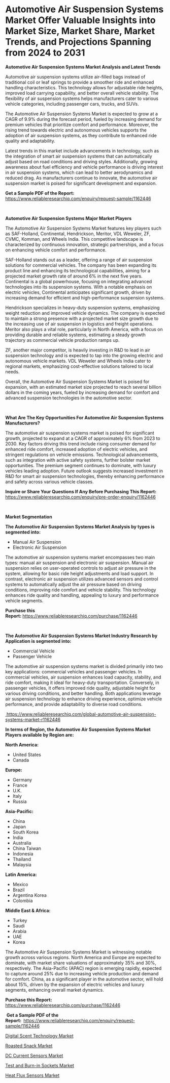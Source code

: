 <p><h1>Automotive Air Suspension Systems Market Offer Valuable Insights into Market Size, Market Share, Market Trends, and Projections Spanning from 2024 to 2031</h1></p><p><strong>Automotive Air Suspension Systems Market Analysis and Latest Trends</strong></p>
<p><p>Automotive air suspension systems utilize air-filled bags instead of traditional coil or leaf springs to provide a smoother ride and enhanced handling characteristics. This technology allows for adjustable ride heights, improved load carrying capability, and better overall vehicle stability. The flexibility of air suspension systems helps manufacturers cater to various vehicle categories, including passenger cars, trucks, and SUVs.</p><p>The Automotive Air Suspension Systems Market is expected to grow at a CAGR of 9.9% during the forecast period, fueled by increasing demand for premium vehicles that prioritize comfort and performance. Moreover, the rising trend towards electric and autonomous vehicles supports the adoption of air suspension systems, as they contribute to enhanced ride quality and adaptability.</p><p>Latest trends in this market include advancements in technology, such as the integration of smart air suspension systems that can automatically adjust based on road conditions and driving styles. Additionally, growing awareness about fuel efficiency and vehicle performance is driving interest in air suspension systems, which can lead to better aerodynamics and reduced drag. As manufacturers continue to innovate, the automotive air suspension market is poised for significant development and expansion.</p></p>
<p><strong>Get a Sample PDF of the Report:&nbsp;</strong> <a href="https://www.reliableresearchiq.com/enquiry/request-sample/1162446?utm_campaign=1141&utm_medium=2&utm_source=Github&utm_content=ia&utm_term=29092024&utm_id=automotive-air-suspension-systems">https://www.reliableresearchiq.com/enquiry/request-sample/1162446</a></p>
<p>&nbsp;</p>
<p><strong>Automotive Air Suspension Systems Major Market Players</strong></p>
<p><p>The Automotive Air Suspension Systems Market features key players such as SAF-Holland, Continental, Hendrickson, Meritor, VDL Weweler, ZF, CVMC, Komman, and Wheels India. This competitive landscape is characterized by continuous innovation, strategic partnerships, and a focus on enhancing vehicle comfort and performance.</p><p>SAF-Holland stands out as a leader, offering a range of air suspension solutions for commercial vehicles. The company has been expanding its product line and enhancing its technological capabilities, aiming for a projected market growth rate of around 6% in the next five years. Continental is a global powerhouse, focusing on integrating advanced technologies into its suspension systems. With a notable emphasis on electric vehicles, Continental anticipates significant growth, driven by increasing demand for efficient and high-performance suspension systems.</p><p>Hendrickson specializes in heavy-duty suspension systems, emphasizing weight reduction and improved vehicle dynamics. The company is expected to maintain a strong presence with a projected market size growth due to the increasing use of air suspension in logistics and freight operations. Meritor also plays a vital role, particularly in North America, with a focus on providing durable and reliable systems, estimating a steady growth trajectory as commercial vehicle production ramps up.</p><p>ZF, another major competitor, is heavily investing in R&D to lead in air suspension technology and is expected to tap into the growing electric and autonomous vehicle markets. VDL Weweler and Wheels India cater to regional markets, emphasizing cost-effective solutions tailored to local needs.</p><p>Overall, the Automotive Air Suspension Systems Market is poised for expansion, with an estimated market size projected to reach several billion dollars in the coming years, fueled by increasing demand for comfort and advanced suspension technologies in the automotive sector.</p></p>
<p>&nbsp;</p>
<p><strong>What Are The Key Opportunities For Automotive Air Suspension Systems Manufacturers?</strong></p>
<p><p>The automotive air suspension systems market is poised for significant growth, projected to expand at a CAGR of approximately 6% from 2023 to 2030. Key factors driving this trend include rising consumer demand for enhanced ride comfort, increased adoption of electric vehicles, and stringent regulations on vehicle emissions. Technological advancements, such as integration with active safety systems, further bolster market opportunities. The premium segment continues to dominate, with luxury vehicles leading adoption. Future outlook suggests increased investment in R&D for smart air suspension technologies, thereby enhancing performance and safety across various vehicle classes.</p></p>
<p><strong>Inquire or Share Your Questions If Any Before Purchasing This Report:</strong> <a href="https://www.reliableresearchiq.com/enquiry/pre-order-enquiry/1162446?utm_campaign=1141&utm_medium=2&utm_source=Github&utm_content=ia&utm_term=29092024&utm_id=automotive-air-suspension-systems">https://www.reliableresearchiq.com/enquiry/pre-order-enquiry/1162446</a></p>
<p>&nbsp;</p>
<p><strong>Market Segmentation</strong></p>
<p><strong>The Automotive Air Suspension Systems Market Analysis by types is segmented into:</strong></p>
<p><ul><li>Manual Air Suspension</li><li>Electronic Air Suspension</li></ul></p>
<p><p>The automotive air suspension systems market encompasses two main types: manual air suspension and electronic air suspension. Manual air suspension relies on user-operated controls to adjust air pressure in the system, allowing for basic ride height adjustments and load support. In contrast, electronic air suspension utilizes advanced sensors and control systems to automatically adjust the air pressure based on driving conditions, improving ride comfort and vehicle stability. This technology enhances ride quality and handling, appealing to luxury and performance vehicle segments.</p></p>
<p><strong>Purchase this Report:&nbsp;</strong><a href="https://www.reliableresearchiq.com/purchase/1162446?utm_campaign=1141&utm_medium=2&utm_source=Github&utm_content=ia&utm_term=29092024&utm_id=automotive-air-suspension-systems">https://www.reliableresearchiq.com/purchase/1162446</a></p>
<p>&nbsp;</p>
<p><strong>The Automotive Air Suspension Systems Market Industry Research by Application is segmented into:</strong></p>
<p><ul><li>Commercial Vehicle</li><li>Passenger Vehicle</li></ul></p>
<p><p>The automotive air suspension systems market is divided primarily into two key applications: commercial vehicles and passenger vehicles. In commercial vehicles, air suspension enhances load capacity, stability, and ride comfort, making it ideal for heavy-duty transportation. Conversely, in passenger vehicles, it offers improved ride quality, adjustable height for various driving conditions, and better handling. Both applications leverage air suspension technology to enhance driving experience, optimize vehicle performance, and provide adaptability to diverse road conditions.</p></p>
<p><a href="https://www.reliableresearchiq.com/global-automotive-air-suspension-systems-market-r1162446?utm_campaign=1141&utm_medium=2&utm_source=Github&utm_content=ia&utm_term=29092024&utm_id=automotive-air-suspension-systems">&nbsp;https://www.reliableresearchiq.com/global-automotive-air-suspension-systems-market-r1162446</a></p>
<p><strong>In terms of Region, the Automotive Air Suspension Systems Market Players available by Region are:</strong></p>
<p>
    <p> <strong> North America: </strong>
        <ul>
            <li>United States</li>
            <li>Canada</li>
        </ul>
        </p> 
    <p> <strong> Europe: </strong>
        <ul>
            <li>Germany</li>
            <li>France</li>
            <li>U.K.</li>
            <li>Italy</li>
            <li>Russia</li>
        </ul>
        </p> 
    <p> <strong> Asia-Pacific: </strong>
        <ul>
            <li>China</li>
            <li>Japan</li>
            <li>South Korea</li>
            <li>India</li>
            <li>Australia</li>
            <li>China Taiwan</li>
            <li>Indonesia</li>
            <li>Thailand</li>
            <li>Malaysia</li>
        </ul>
        </p> 
    <p> <strong> Latin America: </strong>
        <ul>
            <li>Mexico</li>
            <li>Brazil</li>
            <li>Argentina Korea</li>
            <li>Colombia</li>
        </ul>
        </p> 
    <p> <strong> Middle East & Africa: </strong>
        <ul>
            <li>Turkey</li>
            <li>Saudi</li>
            <li>Arabia</li>
            <li>UAE</li>
            <li>Korea</li>
        </ul>
    </p>
    </p>
<p><p>The Automotive Air Suspension Systems Market is witnessing notable growth across various regions. North America and Europe are expected to dominate, with market share valuations of approximately 35% and 30%, respectively. The Asia-Pacific (APAC) region is emerging rapidly, expected to capture around 25% due to increasing vehicle production and demand for comfort. China, as a significant player in the automotive sector, will hold about 15%, driven by the expansion of electric vehicles and luxury segments, enhancing overall market dynamics.</p></p>
<p><strong>Purchase this Report: </strong><a href="https://www.reliableresearchiq.com/purchase/1162446?utm_campaign=1141&utm_medium=2&utm_source=Github&utm_content=ia&utm_term=29092024&utm_id=automotive-air-suspension-systems">https://www.reliableresearchiq.com/purchase/1162446</a></p>
<p>&nbsp;<strong>Get a Sample PDF of the Report:&nbsp;&nbsp;</strong><a href="https://www.reliableresearchiq.com/enquiry/request-sample/1162446?utm_campaign=1141&utm_medium=2&utm_source=Github&utm_content=ia&utm_term=29092024&utm_id=automotive-air-suspension-systems">https://www.reliableresearchiq.com/enquiry/request-sample/1162446</a></p>
<p><strong></strong></p>
<p><p><a href="https://www.linkedin.com/pulse/global-digital-scent-technology-market-sector-types-applications-h3nge?utm_campaign=1141&utm_medium=2&utm_source=Github&utm_content=ia&utm_term=29092024&utm_id=automotive-air-suspension-systems">Digital Scent Technology Market</a></p><p><a href="https://www.linkedin.com/pulse/roasted-snack-industry-analysis-report-its-market-size-share-trends-47ksc?utm_campaign=1141&utm_medium=2&utm_source=Github&utm_content=ia&utm_term=29092024&utm_id=automotive-air-suspension-systems">Roasted Snack Market</a></p><p><a href="https://issuu.com/reportprime-2/docs/dc-current-sensors-market-size-2030_c81a5fe11afcd1?utm_campaign=1141&utm_medium=2&utm_source=Github&utm_content=ia&utm_term=29092024&utm_id=automotive-air-suspension-systems">DC Current Sensors Market</a></p><p><a href="https://github.com/juniordelafrance/Market-Research-Report-List-5/blob/main/test-and-burn-in-sockets-market.md?utm_campaign=1141&utm_medium=2&utm_source=Github&utm_content=ia&utm_term=29092024&utm_id=automotive-air-suspension-systems">Test and Burn-in Sockets Market</a></p><p><a href="https://issuu.com/reportprime-2/docs/heat-flux-sensors-market-size-2030._826a7a916caa99?utm_campaign=1141&utm_medium=2&utm_source=Github&utm_content=ia&utm_term=29092024&utm_id=automotive-air-suspension-systems">Heat Flux Sensors Market</a></p></p>